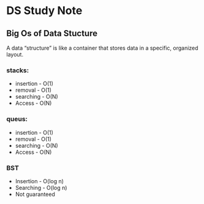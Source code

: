 # DS Study Note

## Big Os of Data Stucture
A data “structure” is like a container that stores data in a specific, organized layout. 

### stacks:
- insertion - O(1)
- removal - O(1)
- searching - O(N)
- Access - O(N)

### queus:
- insertion - O(1)
- removal - O(1)
- searching - O(N)
- Access - O(N)


### BST
- Insertion - O(log n)
- Searching - O(log n)
- Not guaranteed
